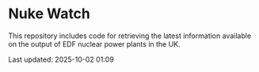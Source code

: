 # Nuke Watch

This repository includes code for retrieving the latest information available on the output of EDF nuclear power plants in the UK.

Last updated: 2025-10-02 01:09